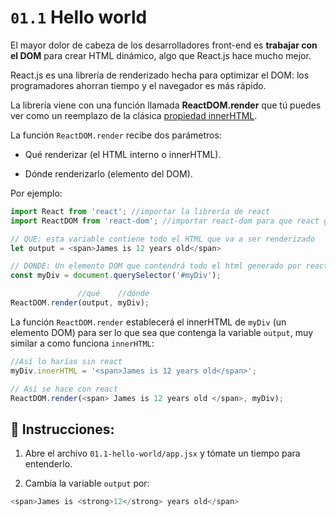 # `01.1` Hello world

El mayor dolor de cabeza de los desarrolladores front-end es **trabajar con el DOM** para crear HTML dinámico, algo que React.js hace mucho mejor.

React.js es una librería de renderizado hecha para optimizar el DOM: los programadores ahorran tiempo y el navegador es más rápido.

La librería viene con una función llamada **ReactDOM.render** que tú puedes ver como un reemplazo de la clásica [propiedad innerHTML](https://developer.mozilla.org/es/docs/Web/API/Element/innerHTML).

La función `ReactDOM.render` recibe dos parámetros:

* Qué renderizar (el HTML interno o innerHTML).

* Dónde renderizarlo (elemento del DOM).


Por ejemplo:

```js
import React from 'react'; //importar la librería de react
import ReactDOM from 'react-dom'; //importar react-dom para que react genere el html

// QUE: esta variable contiene todo el HTML que va a ser renderizado
let output = <span>James is 12 years old</span>

// DONDE: Un elemento DOM que contendrá todo el html generado por react
const myDiv = document.querySelector('#myDiv');

               //qué    //dónde
ReactDOM.render(output, myDiv);
```

La función `ReactDOM.render` establecerá el innerHTML de `myDiv` (un elemento DOM) para ser lo que sea que contenga la variable `output`, muy similar a como funciona `innerHTML`:

```js
//Así lo harías sin react
myDiv.innerHTML = '<span>James is 12 years old</span>';

// Así se hace con react
ReactDOM.render(<span> James is 12 years old </span>, myDiv);
```
  
## 📝 Instrucciones:

1. Abre el archivo `01.1-hello-world/app.jsx` y tómate un tiempo para entenderlo.

2. Cambia la variable `output` por:

```js
<span>James is <strong>12</strong> years old</span>
```

